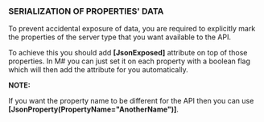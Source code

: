 ﻿
### SERIALIZATION OF PROPERTIES' DATA

To prevent accidental exposure of data, you are required to explicitly mark the properties of the server type that you want available to the API.

To achieve this you should add **[JsonExposed]** attribute on top of those properties.
In M# you can just set it on each property with a boolean flag which will then add the attribute for you automatically.

**NOTE:**

If you want the property name to be different for the API then you can use **[JsonProperty(PropertyName="AnotherName")]**.